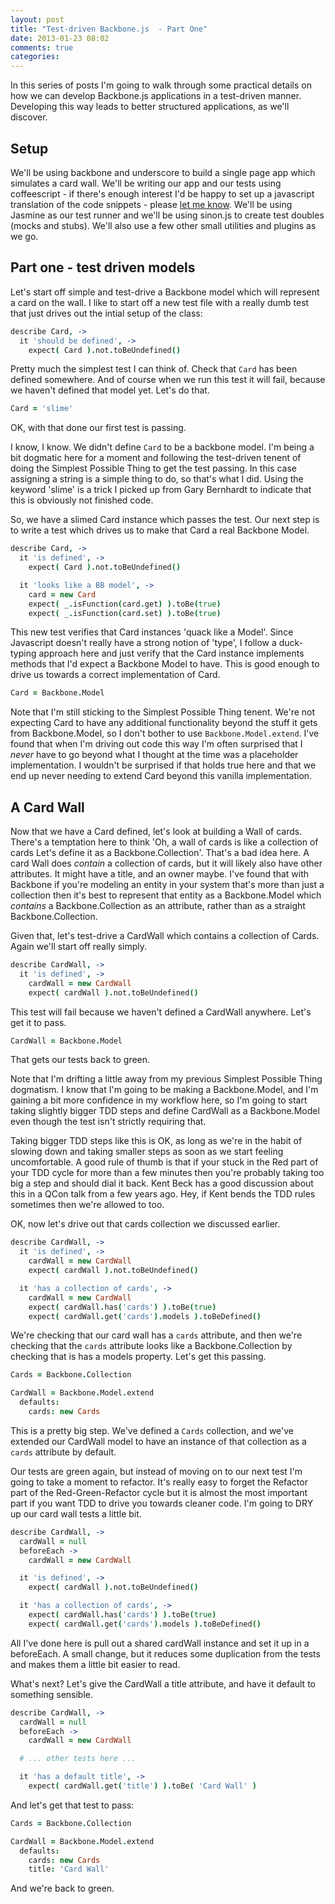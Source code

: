 ```yaml
---
layout: post
title: "Test-driven Backbone.js  - Part One"
date: 2013-01-23 08:02
comments: true
categories: 
---
```


In this series of posts I'm going to walk through some practical details on how we can develop Backbone.js applications in a test-driven manner. Developing this way leads to better structured applications, as we'll discover.

## Setup

We'll be using backbone and underscore to build a single page app which simulates a card wall. We'll be writing our app and our tests using coffeescript - if there's enough interest I'd be happy to set up a javascript translation of the code snippets - please <a href="mailto:blog@thepete.net">let me know</a>. We'll be  using Jasmine as our test runner and we'll be using sinon.js to create test doubles (mocks and stubs). We'll also use a few other small utilities and plugins as we go.

## Part one - test driven models

Let's start off simple and test-drive a Backbone model which will represent a card on the wall. I like to start off a new test file with a really dumb test that just drives out the intial setup of the class:

``` coffeescript card_spec.coffee
describe Card, ->
  it 'should be defined', ->
    expect( Card ).not.toBeUndefined()
```

Pretty much the simplest test I can think of. Check that `Card` has been defined somewhere. And of course when we run this test it will fail, because we haven't defined that model yet. Let's do that.

``` coffeescript card.coffee
Card = 'slime'
```

OK, with that done our first test is passing. 

I know, I know. We didn't define `Card` to be a backbone model. I'm being a bit dogmatic here for a moment and following the test-driven tenent of doing the Simplest Possible Thing to get the test passing. In this case assigning a string is a simple thing to do, so that's what I did. Using the keyword 'slime' is a trick I picked up from Gary Bernhardt to indicate that this is obviously not finished code.

So, we have a slimed Card instance which passes the test. Our next step is to write a test which drives us to make that Card a real Backbone Model.

``` coffeescript card_spec.coffee
describe Card, ->
  it 'is defined', ->
    expect( Card ).not.toBeUndefined()

  it 'looks like a BB model', ->
    card = new Card
    expect( _.isFunction(card.get) ).toBe(true)
    expect( _.isFunction(card.set) ).toBe(true)
```

This new test verifies that Card instances 'quack like a Model'. Since Javascript doesn't really have a strong notion of 'type', I follow a duck-typing approach here and just verify that the Card instance implements methods that I'd expect a Backbone Model to have. This is good enough to drive us towards a correct implementation of Card.

``` coffeescript card.coffee
Card = Backbone.Model
```

Note that I'm still sticking to the Simplest Possible Thing tenent. We're not expecting Card to have any additional functionality beyond the stuff it gets from Backbone.Model, so I don't bother to use `Backbone.Model.extend`. I've found that when I'm driving out code this way I'm often surprised that I *never* have to go beyond what I thought at the time was a placeholder implementation. I wouldn't be surprised if that holds true here and that we end up never needing to extend Card beyond this vanilla implementation.

## A Card Wall

  Now that we have a Card defined, let's look at building a Wall of cards. There's a temptation here to think 'Oh, a wall of cards is like a collection of cards Let's define it as a Backbone.Collection'. That's a bad idea here. A card Wall does *contain* a collection of cards, but it will likely also have other attributes. It might have a title, and an owner maybe. I've found that with Backbone if you're modeling an entity in your system that's more than just a collection then it's best to represent that entity as a Backbone.Model which *contains* a Backbone.Collection as an attribute, rather than as a straight Backbone.Collection.

Given that, let's test-drive a CardWall which contains a collection of Cards. Again we'll start off really simply.

``` coffeescript card_wall_spec.coffee
describe CardWall, ->
  it 'is defined', ->
    cardWall = new CardWall
    expect( cardWall ).not.toBeUndefined()
```

This test will fail because we haven't defined a CardWall anywhere. Let's get it to pass.

``` coffeescript card_wall.coffee
CardWall = Backbone.Model
```

That gets our tests back to green. 

Note that I'm drifting a little away from my previous Simplest Possible Thing dogmatism. I know that I'm going to be making a Backbone.Model, and I'm gaining a bit more confidence in my workflow here, so I'm going to start taking slightly bigger TDD steps and define CardWall as a Backbone.Model even though the test isn't strictly requiring that. 

Taking bigger TDD steps like this is OK, as long as we're in the habit of slowing down and taking smaller steps as soon as we start feeling uncomfortable. A good rule of thumb is that if your stuck in the Red part of your TDD cycle for more than a few minutes then you're probably taking too big a step and should dial it back. Kent Beck has a good discussion about this in a QCon talk from a few years ago. Hey, if Kent bends the TDD rules sometimes then we're allowed to too.

OK, now let's drive out that cards collection we discussed earlier.

``` coffeescript card_wall_spec.coffee
describe CardWall, ->
  it 'is defined', ->
    cardWall = new CardWall
    expect( cardWall ).not.toBeUndefined()

  it 'has a collection of cards', ->
    cardWall = new CardWall
    expect( cardWall.has('cards') ).toBe(true)
    expect( cardWall.get('cards').models ).toBeDefined()
```

We're checking that our card wall has a `cards` attribute, and then we're checking that the `cards` attribute looks like a Backbone.Collection by checking that is has a models property. Let's get this passing.

``` coffeescript card_wall.coffee
Cards = Backbone.Collection 

CardWall = Backbone.Model.extend
  defaults:
    cards: new Cards
```

This is a pretty big step. We've defined a `Cards` collection, and we've extended our CardWall model to have an instance of that collection as a `cards` attribute  by default.

Our tests are green again, but instead of moving on to our next test I'm going to take a moment to refactor. It's really easy to forget the Refactor part of the Red-Green-Refactor cycle but it is almost the most important part if you want TDD to drive you towards cleaner code. I'm going to DRY up our card wall tests a little bit.

``` coffeescript card_wall_spec.coffee
describe CardWall, ->
  cardWall = null
  beforeEach ->
    cardWall = new CardWall

  it 'is defined', ->
    expect( cardWall ).not.toBeUndefined()

  it 'has a collection of cards', ->
    expect( cardWall.has('cards') ).toBe(true)
    expect( cardWall.get('cards').models ).toBeDefined()
```

All I've done here is pull out a shared cardWall instance and set it up in a beforeEach. A small change, but it reduces some duplication from the tests and makes them a little bit easier to read.

What's next? Let's give the CardWall a title attribute, and have it default to something sensible.

``` coffeescript card_wall_spec.coffee
describe CardWall, ->
  cardWall = null
  beforeEach ->
    cardWall = new CardWall

  # ... other tests here ...

  it 'has a default title', ->
    expect( cardWall.get('title') ).toBe( 'Card Wall' )

```

And let's get that test to pass:

``` coffeescript card_wall.coffee
Cards = Backbone.Collection 

CardWall = Backbone.Model.extend
  defaults:
    cards: new Cards
    title: 'Card Wall'
```

And we're back to green.

